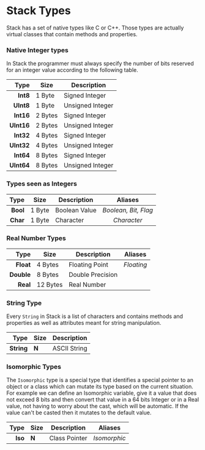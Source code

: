 
# Stack Types

Stack has a set of native types like C or C++.
Those types are actually virtual classes that
contain methods and properties.

### Native Integer types

In Stack the programmer must always specify the number
of bits reserved for an integer value according to the
following table.

|       Type | Size     | Description      |
|-----------:|----------|------------------|
|   **Int8** |  1 Byte  | Signed Integer   |
|  **UInt8** |  1 Byte  | Unsigned Integer |
|  **Int16** |  2 Bytes | Signed Integer   |
| **UInt16** |  2 Bytes | Unsigned Integer |
|  **Int32** |  4 Bytes | Signed Integer   |
| **UInt32** |  4 Bytes | Unsigned Integer |
|  **Int64** |  8 Bytes | Signed Integer   |
| **UInt64** |  8 Bytes | Unsigned Integer |

### Types seen as Integers

|       Type | Size     | Description      |        Aliases       |
|-----------:|----------|------------------|:--------------------:|
|   **Bool** |  1 Byte  | Boolean Value    | *Boolean, Bit, Flag* |
|   **Char** |  1 Byte  | Character        |      *Character*     |

### Real Number Types

|       Type | Size     | Description      |        Aliases       |
|-----------:|----------|------------------|:--------------------:|
|  **Float** |  4 Bytes | Floating Point   |     *Floating*       |
| **Double** |  8 Bytes | Double Precision |                      |
|   **Real** | 12 Bytes | Real Number      |                      |

### String Type

Every `String` in Stack is a list of characters and contains
methods and properties as well as attributes meant for string
manipulation.

|       Type | Size     | Description      |
|-----------:|----------|------------------|
| **String** | **N**    | ASCII String     |

### Isomorphic Types

The `Isomorphic` type is a special type that identifies a special
pointer to an object or a class which can mutate its type based
on the current situation. For example we can define an Isomorphic
variable, give it a value that does not exceed 8 bits and then
convert that value in a 64 bits Integer or in a Real value, not
having to worry about the cast, which will be automatic.
If the value can't be casted then it mutates to the default value.

|       Type | Size     | Description      |        Aliases       |
|-----------:|----------|------------------|:--------------------:|
|    **Iso** | **N**    | Class Pointer    |      *Isomorphic*    |


